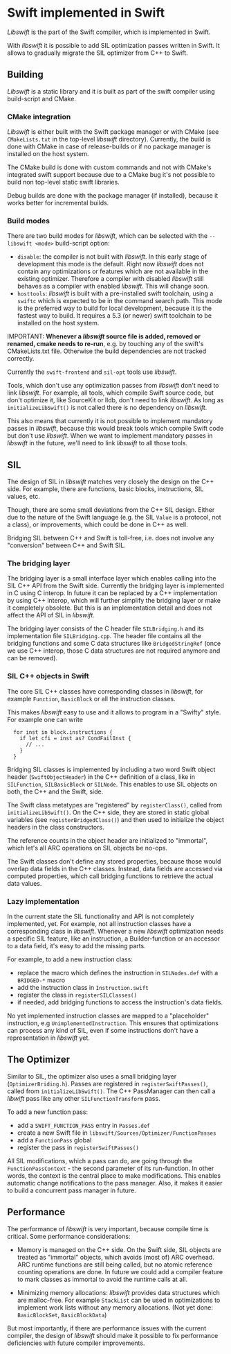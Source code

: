 # Swift implemented in Swift

_Libswift_ is the part of the Swift compiler, which is implemented in Swift.

With _libswift_ it is possible to add SIL optimization passes written in Swift. It allows to gradually migrate the SIL optimizer from C++ to Swift.

## Building

_Libswift_ is a static library and it is built as part of the swift compiler using build-script and CMake.

### CMake integration

_Libswift_ is either built with the Swift package manager or with CMake (see `CMakeLists.txt` in the top-level _libswift_ directory). Currently, the build is done with CMake in case of release-builds or if no package manager is installed on the host system.

The CMake build is done with custom commands and not with CMake's integrated swift support because due to a CMake bug it's not possible to build non top-level static swift libraries.

Debug builds are done with the package manager (if installed), because it works better for incremental builds.

### Build modes

There are two build modes for _libswift_, which can be selected with the `--libswift <mode>` build-script option:

* `disable`: the compiler is not built with _libswift_. In this early stage of development this mode is the default. Right now _libswift_ does not contain any optimizations or features which are not available in the existing optimizer. Therefore a compiler with disabled _libswift_ still behaves as a compiler with enabled _libswift_. This will change soon.
* `hosttools`: _libswift_ is built with a pre-installed swift toolchain, using a `swiftc` which is expected to be in the command search path. This mode is the preferred way to build for local development, because it is the fastest way to build. It requires a 5.3 (or newer) swift toolchain to be installed on the host system.


IMPORTANT: **Whenever a _libswift_ source file is added, removed or renamed, cmake needs to re-run**, e.g. by touching any of the swift's CMakeLists.txt file. Otherwise the build dependencies are not tracked correctly.

Currently the `swift-frontend` and `sil-opt` tools use _libswift_.

Tools, which don't use any optimization passes from _libswift_ don't need to link _libswift_. For example, all tools, which compile Swift source code, but don't optimize it, like SourceKit or lldb, don't need to link _libswift_. As long as `initializeLibSwift()` is not called there is no dependency on _libswift_.

This also means that currently it is not possible to implement mandatory passes in _libswift_, because this would break tools which compile Swift code but don't use _libswift_. When we want to implement mandatory passes in _libswift_ in the future, we'll need to link _libswift_ to all those tools.

## SIL

The design of SIL in _libswift_ matches very closely the design on the C++ side. For example, there are functions, basic blocks, instructions, SIL values, etc.

Though, there are some small deviations from the C++ SIL design. Either due to the nature of the Swift language (e.g. the SIL `Value` is a protocol, not a class), or improvements, which could be done in C++ as well.

Bridging SIL between C++ and Swift is toll-free, i.e. does not involve any "conversion" between C++ and Swift SIL.

### The bridging layer

The bridging layer is a small interface layer which enables calling into the SIL C++ API from the Swift side. Currently the bridging layer is implemented in C using C interop. In future it can be replaced by a C++ implementation by using C++ interop, which will further simplify the bridging layer or make it completely obsolete. But this is an implementation detail and does not affect the API of SIL in _libswift_.

The bridging layer consists of the C header file `SILBridging.h` and its implementation file `SILBridging.cpp`. The header file contains all the bridging functions and some C data structures like `BridgedStringRef` (once we use C++ interop, those C data structures are not required anymore and can be removed).

### SIL C++ objects in Swift

The core SIL C++ classes have corresponding classes in _libswift_, for example `Function`, `BasicBlock` or all the instruction classes.

This makes _libswift_ easy to use and it allows to program in a "Swifty" style. For example one can write

```
  for inst in block.instructions {
    if let cfi = inst as? CondFailInst {
      // ...
    }
  }
```

Bridging SIL classes is implemented by including a two word Swift object header (`SwiftObjectHeader`) in the C++ definition of a class, like in `SILFunction`, `SILBasicBlock` or `SILNode`. This enables to use SIL objects on both, the C++ and the Swift, side.

The Swift class metatypes are "registered" by `registerClass()`, called from `initializeLibSwift()`. On the C++ side, they are stored in static global variables (see `registerBridgedClass()`) and then used to initialize the object headers in the class constructors.

The reference counts in the object header are initialized to "immortal", which let's all ARC operations on SIL objects be no-ops.

The Swift classes don't define any stored properties, because those would overlap data fields in the C++ classes. Instead, data fields are accessed via computed properties, which call bridging functions to retrieve the actual data values.

### Lazy implementation

In the current state the SIL functionality and API is not completely implemented, yet. For example, not all instruction classes have a corresponding class in _libswift_. Whenever a new _libswift_ optimization needs a specific SIL feature, like an instruction, a Builder-function or an accessor to a data field, it's easy to add the missing parts.

For example, to add a new instruction class:

*  replace the macro which defines the instruction in `SILNodes.def` with a `BRIDGED-*` macro
*  add the instruction class in `Instruction.swift`
*  register the class in `registerSILClasses()`
*  if needed, add bridging functions to access the instruction's data fields.


No yet implemented instruction classes are mapped to a "placeholder" instruction, e.g `UnimplementedInstruction`. This ensures that optimizations can process any kind of SIL, even if some instructions don't have a representation in _libswift_ yet.

## The Optimizer

Similar to SIL, the optimizer also uses a small bridging layer (`OptimizerBriding.h`).
Passes are registered in `registerSwiftPasses()`, called from `initializeLibSwift()`.
The C++ PassManager can then call a _libwift_ pass like any other `SILFunctionTransform` pass.

To add a new function pass:

* add a `SWIFT_FUNCTION_PASS` entry in `Passes.def`
* create a new Swift file in `libswift/Sources/Optimizer/FunctionPasses`
* add a `FunctionPass` global
* register the pass in `registerSwiftPasses()`

All SIL modifications, which a pass can do, are going through the `FunctionPassContext` - the second parameter of its run-function. In other words, the context is the central place to make modifications. This enables automatic change notifications to the pass manager. Also, it makes it easier to build a concurrent pass manager in future.

## Performance

The performance of _libswift_ is very important, because compile time is critical.
Some performance considerations:

* Memory is managed on the C++ side. On the Swift side, SIL objects are treated as "immortal" objects, which avoids (most of) ARC overhead. ARC runtime functions are still being called, but no atomic reference counting operations are done. In future we could add a compiler feature to mark classes as immortal to avoid the runtime calls at all.

* Minimizing memory allocations: _libswift_ provides data structures which are malloc-free. For example `StackList` can be used in optimizations to implement work lists without any memory allocations. (Not yet done: `BasicBlockSet`, `BasicBlockData`)

But most importantly, if there are performance issues with the current compiler, the design of _libswift_ should make it possible to fix performance deficiencies with future compiler improvements.
